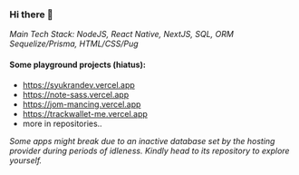 ### Hi there 👋
_Main Tech Stack: NodeJS, React Native, NextJS, SQL, ORM Sequelize/Prisma, HTML/CSS/Pug_

#### Some playground projects (hiatus):

- https://syukrandev.vercel.app
- https://note-sass.vercel.app 
- https://jom-mancing.vercel.app
- https://trackwallet-me.vercel.app 
- more in repositories..

_Some apps might break due to an inactive database set by the hosting provider during periods of idleness. Kindly head to its repository to explore yourself._


<!--
**syukranDev/syukranDev** is a ✨ _special_ ✨ repository because its `README.md` (this file) appears on your GitHub profile.

Here are some ideas to get you started:

- 🔭 I’m currently working on ...
- 🌱 I’m currently learning ...
- 👯 I’m looking to collaborate on ...
- 🤔 I’m looking for help with ...
- 💬 Ask me about ...
- 📫 How to reach me: ...
- 😄 Pronouns: ...
- ⚡ Fun fact: ...
-->

